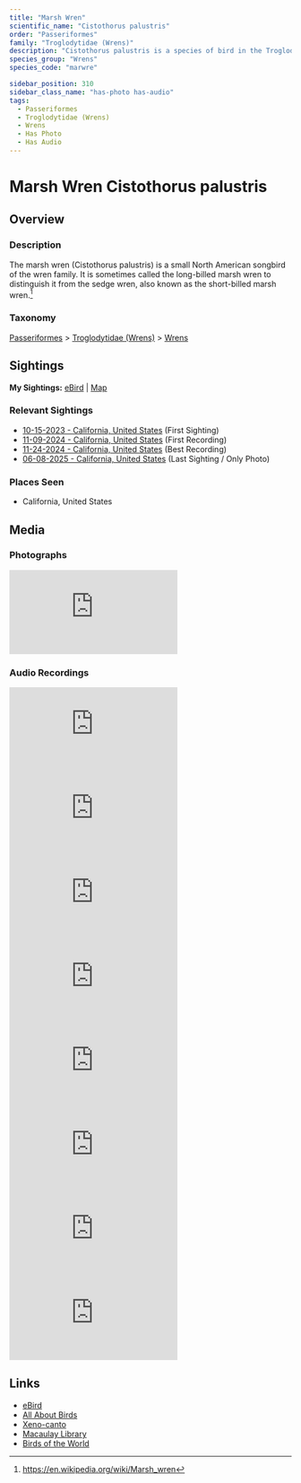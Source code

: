 ```yaml
---
title: "Marsh Wren"
scientific_name: "Cistothorus palustris"
order: "Passeriformes"
family: "Troglodytidae (Wrens)"
description: "Cistothorus palustris is a species of bird in the Troglodytidae (Wrens) family. It has been observed 18 times. It has been photographed. It has been recorded."
species_group: "Wrens"
species_code: "marwre"

sidebar_position: 310
sidebar_class_name: "has-photo has-audio"
tags: 
  - Passeriformes
  - Troglodytidae (Wrens)
  - Wrens
  - Has Photo
  - Has Audio
---
```


# Marsh Wren <span className='sci_name'>Cistothorus palustris</span>

## Overview

### Description
The marsh wren (Cistothorus palustris) is a small North American songbird of the wren family. It is sometimes called the long-billed marsh wren to distinguish it from the sedge wren, also known as the short-billed marsh wren.[^1]

[^1]: https://en.wikipedia.org/wiki/Marsh_wren

### Taxonomy
[Passeriformes](/tags/passeriformes) > [Troglodytidae (Wrens)](/tags/troglodytidae-wrens) > [Wrens](/tags/wrens)


## Sightings

**My Sightings:** [eBird](https://ebird.org/lifelist?r=world&time=life&spp=marwre) | [Map](/map?species_code=marwre)

### Relevant Sightings

* [10-15-2023 - California, United States](https://ebird.org/checklist/S152332833) (First Sighting)
* [11-09-2024 - California, United States](https://ebird.org/checklist/S202974271) (First Recording)
* [11-24-2024 - California, United States](https://ebird.org/checklist/S203486069) (Best Recording)
* [06-08-2025 - California, United States](https://ebird.org/checklist/S248217323) (Last Sighting / Only Photo)

### Places Seen

* California, United States



## Media
### Photographs
<iframe className="photo_iframe horizontal" src="https://macaulaylibrary.org/asset/637296976/embed" frameBorder="0" allowFullScreen></iframe>

### Audio Recordings
<iframe className="audio_iframe" src="https://macaulaylibrary.org/asset/626557615/embed" frameBorder="0" allowFullScreen></iframe>
<iframe className="audio_iframe" src="https://macaulaylibrary.org/asset/626447527/embed" frameBorder="0" allowFullScreen></iframe>
<iframe className="audio_iframe" src="https://macaulaylibrary.org/asset/626447916/embed" frameBorder="0" allowFullScreen></iframe>
<iframe className="audio_iframe" src="https://macaulaylibrary.org/asset/626618063/embed" frameBorder="0" allowFullScreen></iframe>
<iframe className="audio_iframe" src="https://macaulaylibrary.org/asset/626684671/embed" frameBorder="0" allowFullScreen></iframe>
<iframe className="audio_iframe" src="https://macaulaylibrary.org/asset/626684806/embed" frameBorder="0" allowFullScreen></iframe>
<iframe className="audio_iframe" src="https://macaulaylibrary.org/asset/626684953/embed" frameBorder="0" allowFullScreen></iframe>
<iframe className="audio_iframe" src="https://macaulaylibrary.org/asset/626917204/embed" frameBorder="0" allowFullScreen></iframe>

## Links
* [eBird](https://ebird.org/species/marwre) 
* [All About Birds](https://www.allaboutbirds.org/guide/marwre) 
* [Xeno-canto](https://www.xeno-canto.org/species/cistothorus-palustris) 
* [Macaulay Library](https://search.macaulaylibrary.org/catalog?taxonCode=marwre&sort=rating_rank_desc)
* [Birds of the World](https://birdsoftheworld.org/bow/species/marwre)
